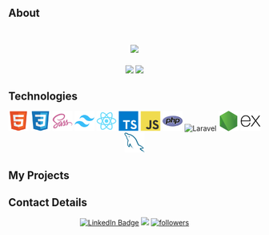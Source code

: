 ## About 

<h1 align="center">
 <a href="https://git.io/typing-svg">
  <img src="https://readme-typing-svg.herokuapp.com/?font=Arial&size=30&center=true&vCenter=true&width=500&height=40&duration=5000&lines=+Hello+there!+My+name+is+Tristan;+I+am+a+web+developer+:);&color=%237aa2f7;" />
 </a>
</h1>

<div align="center">
 <img src="https://github-readme-stats.vercel.app/api/top-langs/?username=THG20203&theme=tokyonight&show_icons=true&hide_border=true&layout=compact" height="170px" />
 <img src="http://github-profile-summary-cards.vercel.app/api/cards/profile-details?username=THG20203&theme=tokyonight" height="170px" />
</div>

## Technologies
<div align="center">
    <img src="https://raw.githubusercontent.com/devicons/devicon/master/icons/html5/html5-original.svg" alt="HTML5" width="40" height="40">
    <img src="https://raw.githubusercontent.com/devicons/devicon/master/icons/css3/css3-original.svg" alt="CSS3" width="40" height="40">
    <img src="https://raw.githubusercontent.com/devicons/devicon/master/icons/sass/sass-original.svg" alt="SCSS" width="40" height="40">
    <img src="https://raw.githubusercontent.com/devicons/devicon/master/icons/tailwindcss/tailwindcss-original.svg" alt="Tailwind CSS" width="40" height="40">
    <img src="https://raw.githubusercontent.com/devicons/devicon/master/icons/react/react-original.svg" alt="React.js" width="40" height="40">
    <img src="https://raw.githubusercontent.com/devicons/devicon/master/icons/typescript/typescript-original.svg" alt="TypeScript" width="40" height="40">
    <img src="https://raw.githubusercontent.com/devicons/devicon/master/icons/javascript/javascript-original.svg" alt="JavaScript" width="40" height="40">
    <img src="https://raw.githubusercontent.com/devicons/devicon/master/icons/php/php-original.svg" alt="PHP" width="40" height="40">
    <img src="https://raw.githubusercontent.com/laravel/art/master/logo-lockup/5%20SVG/2%20CMYK/1%20Full%20Color/laravel-logolockup-cmyk-red.svg" alt="Laravel" width="80" height="40">
    <img src="https://raw.githubusercontent.com/devicons/devicon/master/icons/nodejs/nodejs-original.svg" alt="Node.js" width="40" height="40">
    <img src="https://raw.githubusercontent.com/devicons/devicon/master/icons/express/express-original.svg" alt="Express.js" width="40" height="40">
    <img src="https://raw.githubusercontent.com/devicons/devicon/master/icons/mysql/mysql-original.svg" alt="MySQL" width="40" height="40">
</div>

## My Projects 

## Contact Details
<!-- <div align="center">
 <a href="https://github.com/THG20203/Racing-Project">
<img src="https://denvercoder1-github-readme-stats.vercel.app/api/pin/?username=THG20203&repo=Racing-Project&theme=tokyonight&hide_border=true&show_icons=false" />
 </a>
 
  <a href="https://github.com/THG20203/Ilderton-Road">
<img src="https://denvercoder1-github-readme-stats.vercel.app/api/pin/?username=THG20203&repo=Ilderton-Road&theme=tokyonight&hide_border=true&show_icons=false" />
 </a>
</div> -->

 <div align="center">
 <a href="https://www.linkedin.com/in/tristan-griffiths-4a0352294/"><img src="https://img.shields.io/badge/LinkedIn-blue?style=for-the-badge&logo=linkedin&logoColor=white" alt="LinkedIn Badge" height="25px" /></a> <a href="mailto:tristanhgriffiths8@yahoo.com"><img src="https://img.shields.io/badge/Email-tristanhgriffiths8@yahoo.com-critical?style=for-the-badge" height="25px"></a> <a href="https://github.com/THG20203"><img alt="followers" title="Follow me on Github" src="https://img.shields.io/github/followers/THG20203?color=236ad3&style=for-the-badge&logo=github&label=Follow" height="25px" /></a>
 </div>
 
</div>





